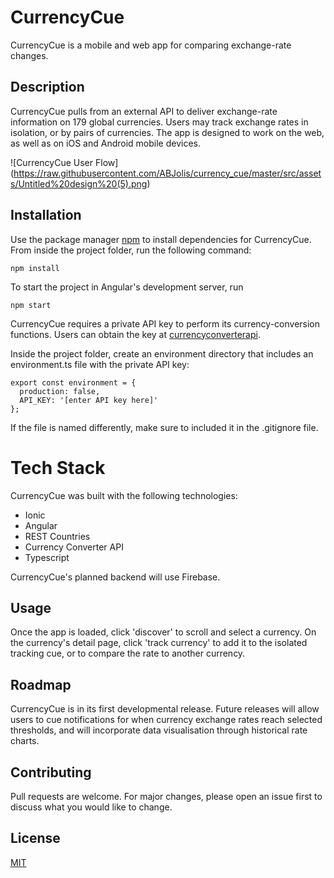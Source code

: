 # CurrencyCue

CurrencyCue is a mobile and web app for comparing exchange-rate changes.

## Description

CurrencyCue pulls from an external API to deliver exchange-rate information on 179 global currencies. Users may track exchange rates in isolation, or by pairs of currencies. The app is designed to work on the web, as well as on iOS and Android mobile devices.

![CurrencyCue User Flow] (https://raw.githubusercontent.com/ABJolis/currency_cue/master/src/assets/Untitled%20design%20(5).png)

## Installation
Use the package manager [npm](https://npmjs.com/) to install dependencies for CurrencyCue. From inside the project folder, run the following command:

```
npm install
```

To start the project in Angular's development server, run 

```
npm start
```

CurrencyCue requires a private API key to perform its currency-conversion functions. Users can obtain the key at [currencyconverterapi](https://www.currencyconverterapi.com/).

Inside the project folder, create an environment directory that includes an environment.ts file with the private API key:
```
export const environment = {
  production: false,
  API_KEY: '[enter API key here]'
};
```

If the file is named differently, make sure to included it in the .gitignore file.

# Tech Stack

CurrencyCue was built with the following technologies:

* Ionic
* Angular
* REST Countries
* Currency Converter API
* Typescript

CurrencyCue's planned backend will use Firebase.

## Usage

Once the app is loaded, click 'discover' to scroll and select a currency. On the currency's detail page, click 'track currency' to add it to the isolated tracking cue, or to compare the rate to another currency.

## Roadmap

CurrencyCue is in its first developmental release. Future releases will allow users to cue notifications for when currency exchange rates reach selected thresholds, and will incorporate data visualisation through historical rate charts.

## Contributing
Pull requests are welcome. For major changes, please open an issue first to discuss what you would like to change.

## License
[MIT](https://choosealicense.com/licenses/mit/)
